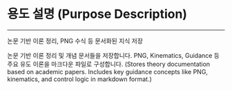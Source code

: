 # 용도 설명 (Purpose Description)
---
논문 기반 이론 정리, PNG 수식 등 문서화된 지식 저장

논문 기반 이론 정리 및 개념 문서들을 저장합니다. PNG, Kinematics, Guidance 등 주요 유도 이론을 마크다운 파일로 구성합니다.
(Stores theory documentation based on academic papers. Includes key guidance concepts like PNG, kinematics, and control logic in markdown format.)